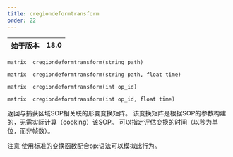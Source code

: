 ```yaml
---
title: cregiondeformtransform
order: 22
---
```

| 始于版本 | 18.0 |
| --- | --- |

`matrix  cregiondeformtransform(string path)`

`matrix  cregiondeformtransform(string path, float time)`

`matrix  cregiondeformtransform(int op_id)`

`matrix  cregiondeformtransform(int op_id, float time)`

返回与捕获区域SOP相关联的形变变换矩阵。
该变换矩阵是根据SOP的参数构建的，无需实际计算（cooking）该SOP。
可以指定评估变换的时间（以秒为单位，而非帧数）。

注意
使用标准的变换函数配合op:语法可以模拟此行为。